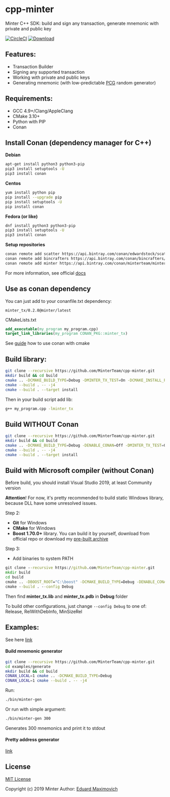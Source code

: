 # cpp-minter
Minter C++ SDK: build and sign any transaction, generate mnemonic with private and public key

[![CircleCI](https://circleci.com/gh/MinterTeam/cpp-minter/tree/master.svg?style=svg)](https://circleci.com/gh/MinterTeam/cpp-minter/tree/master)
[![Download](https://api.bintray.com/packages/minterteam/minter/minter_tx%3Aminter/images/download.svg) ](https://bintray.com/minterteam/minter/minter_tx%3Aminter/_latestVersion)

## Features:
 * Transaction Builder
 * Signing any supported transaction
 * Working with private and public keys
 * Generating mnemonic (with low-predictable [PCG](http://www.pcg-random.org/) random generator)

## Requirements:
 * GCC 4.9+/Clang/AppleClang
 * CMake 3.10+
 * Python with PIP
 * Conan
 
## Install Conan (dependency manager for C++)

**Debian**
```bash
apt-get install python3 python3-pip
pip3 install setuptools -U
pip3 install conan
```

**Centos**
```bash
yum install python pip
pip install --upgrade pip
pip install setuptools -U
pip install conan
```

**Fedora (or like)**
```bash
dnf install python3 python3-pip
pip3 install setuptools -U
pip3 install conan
```

**Setup repositories**

```bash
conan remote add scatter https://api.bintray.com/conan/edwardstock/scatter
conan remote add bincrafters https://api.bintray.com/conan/bincrafters/public-conan
conan remote add minter https://api.bintray.com/conan/minterteam/minter
```

For more information, see official [docs](https://docs.conan.io/en/latest/getting_started.html)

## Use as conan dependency
You can just add to your conanfile.txt dependency:

`minter_tx/0.2.0@minter/latest`

CMakeLists.txt
```cmake
add_executable(my_program my_program.cpp)
target_link_libraries(my_program CONAN_PKG::minter_tx)
```

See [guide](https://docs.conan.io/en/latest/howtos/cmake_launch.html) how to use conan with cmake

## Build library:
```bash
git clone --recursive https://github.com/MinterTeam/cpp-minter.git
mkdir build && cd build
cmake .. -DCMAKE_BUILD_TYPE=Debug -DMINTER_TX_TEST=On -DCMAKE_INSTALL_PREFIX=/usr
cmake --build . -- -j4
cmake --build . --target install
```

Then in your build script add lib:
```bash
g++ my_program.cpp -lminter_tx
```

## Build WITHOUT Conan
```bash
git clone --recursive https://github.com/MinterTeam/cpp-minter.git
mkdir build && cd build
cmake .. -DCMAKE_BUILD_TYPE=Debug -DENABLE_CONAN=Off -DMINTER_TX_TEST=On -DCMAKE_INSTALL_PREFIX=/usr
cmake --build . -- -j4
cmake --build . --target install
```

## Build with Microsoft compiler (without Conan)
Before build, you should install Visual Studio 2019, at least Community version

**Attention**! For now, it's pretty recommended to build static Windows library, because DLL have some unresolved issues.

Step 2:
- **Git** for Windows
- **CMake** for Windows
- **Boost 1.70.0+** library. You can build it by yourself, download from official repo or download my [pre-built archive](https://drive.google.com/file/d/1u8bXeNayY_9ARtsqQKgLqqxRV0BPhrCf/view?usp=sharing)

Step 3:
- Add binaries to system PATH

```cmd
git clone --recursive https://github.com/MinterTeam/cpp-minter.git
mkdir build
cd build
cmake .. -DBOOST_ROOT="C:\boost" -DCMAKE_BUILD_TYPE=Debug -DENABLE_CONAN=Off -DENABLE_SHARED=Off
cmake --build . --config Debug
```
Then find **minter_tx.lib** and **minter_tx.pdb** in **Debug** folder

To build other configurations, just change `--config Debug` to one of: Release, RelWithDebInfo, MinSizeRel

## Examples:
See here [link](examples)

#### Build mnemonic generator
```bash
git clone --recursive https://github.com/MinterTeam/cpp-minter.git
cd examples/generate
mkdir build && cd build
CONAN_LOCAL=1 cmake .. -DCMAKE_BUILD_TYPE=Debug
CONAN_LOCAL=1 cmake --build . -- -j4
```

Run:
```bash
./bin/minter-gen
```

Or run with simple argument:
```bash
./bin/minter-gen 300
```
Generates 300 mnemonics and print it to stdout

#### Pretty address generator
[link](examples/minter-pretty/README.md)

## License
[MIT License](LICENSE)

Copyright (c) 2019 Minter
Author: [Eduard Maximovich](https://github.com/edwardstock)

